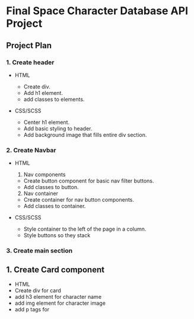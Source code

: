# Final Space Character Database API Project

## Project Plan

### 1. Create header
- HTML
  - Create div.
  - Add h1 element.
  - add classes to elements.

- CSS/SCSS
  - Center h1 element.
  - Add basic styling to header.
  - Add background image that fills entire div section.

### 2. Create Navbar
- HTML
  1. Nav components
    - Create button component for basic nav filter buttons.
    - Add classes to button.
  2. Nav container
    - Create container for nav button components.
    - Add classes to container.

- CSS/SCSS
  - Style container to the left of the page in a column.
  - Style buttons so they stack 

### 3. Create main section

## 1. Create Card component
 - HTML
  - Create div for card 
  - add h3 element for character name
  - add img element for character image
  - add p tags for 

  


